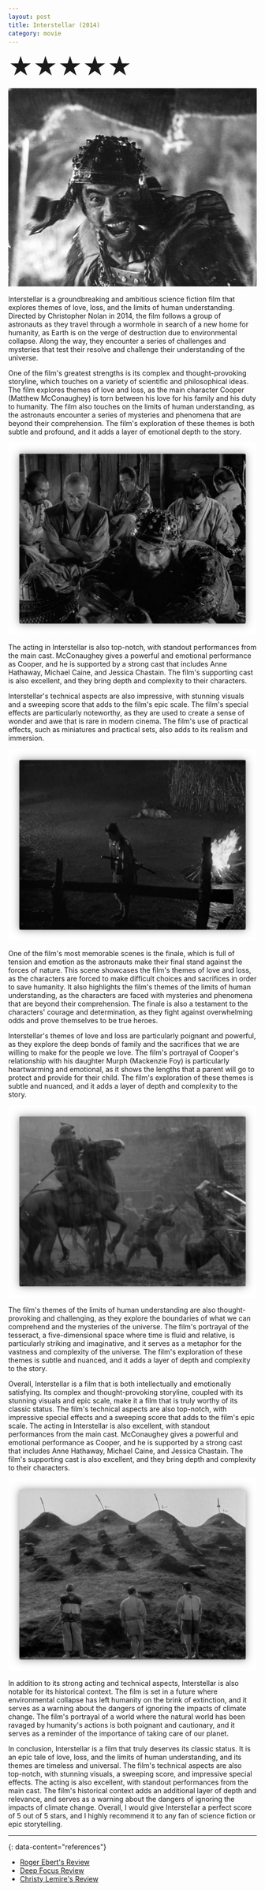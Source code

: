 ```yaml
---
layout: post
title: Interstellar (2014)
category: movie
---
```

<font size=7>★★★★★</font>
<!-- <font size=7>★★★★☆</font> -->

![img](https://raw.githubusercontent.com/abadari3/abadari3.github.io/master/_images/sevensamurai1.jpeg)

Interstellar is a groundbreaking and ambitious science fiction film that explores themes of love, loss, and the limits of human understanding. Directed by Christopher Nolan in 2014, the film follows a group of astronauts as they travel through a wormhole in search of a new home for humanity, as Earth is on the verge of destruction due to environmental collapse. Along the way, they encounter a series of challenges and mysteries that test their resolve and challenge their understanding of the universe.

One of the film's greatest strengths is its complex and thought-provoking storyline, which touches on a variety of scientific and philosophical ideas. The film explores themes of love and loss, as the main character Cooper (Matthew McConaughey) is torn between his love for his family and his duty to humanity. The film also touches on the limits of human understanding, as the astronauts encounter a series of mysteries and phenomena that are beyond their comprehension. The film's exploration of these themes is both subtle and profound, and it adds a layer of emotional depth to the story.

<img src="https://raw.githubusercontent.com/abadari3/abadari3.github.io/master/_images/sevensamurai3.png" class="rightfloat" > 

The acting in Interstellar is also top-notch, with standout performances from the main cast. McConaughey gives a powerful and emotional performance as Cooper, and he is supported by a strong cast that includes Anne Hathaway, Michael Caine, and Jessica Chastain. The film's supporting cast is also excellent, and they bring depth and complexity to their characters.

Interstellar's technical aspects are also impressive, with stunning visuals and a sweeping score that adds to the film's epic scale. The film's special effects are particularly noteworthy, as they are used to create a sense of wonder and awe that is rare in modern cinema. The film's use of practical effects, such as miniatures and practical sets, also adds to its realism and immersion.

<img src="https://raw.githubusercontent.com/abadari3/abadari3.github.io/master/_images/sevensamurai4.png" class="leftfloat"> 

One of the film's most memorable scenes is the finale, which is full of tension and emotion as the astronauts make their final stand against the forces of nature. This scene showcases the film's themes of love and loss, as the characters are forced to make difficult choices and sacrifices in order to save humanity. It also highlights the film's themes of the limits of human understanding, as the characters are faced with mysteries and phenomena that are beyond their comprehension. The finale is also a testament to the characters' courage and determination, as they fight against overwhelming odds and prove themselves to be true heroes.

Interstellar's themes of love and loss are particularly poignant and powerful, as they explore the deep bonds of family and the sacrifices that we are willing to make for the people we love. The film's portrayal of Cooper's relationship with his daughter Murph (Mackenzie Foy) is particularly heartwarming and emotional, as it shows the lengths that a parent will go to protect and provide for their child. The film's exploration of these themes is subtle and nuanced, and it adds a layer of depth and complexity to the story.

<img src="https://raw.githubusercontent.com/abadari3/abadari3.github.io/master/_images/sevensamurai6.png" class="rightfloat" > 

The film's themes of the limits of human understanding are also thought-provoking and challenging, as they explore the boundaries of what we can comprehend and the mysteries of the universe. The film's portrayal of the tesseract, a five-dimensional space where time is fluid and relative, is particularly striking and imaginative, and it serves as a metaphor for the vastness and complexity of the universe. The film's exploration of these themes is subtle and nuanced, and it adds a layer of depth and complexity to the story.

Overall, Interstellar is a film that is both intellectually and emotionally satisfying. Its complex and thought-provoking storyline, coupled with its stunning visuals and epic scale, make it a film that is truly worthy of its classic status. The film's technical aspects are also top-notch, with impressive special effects and a sweeping score that adds to the film's epic scale. The acting in Interstellar is also excellent, with standout performances from the main cast. McConaughey gives a powerful and emotional performance as Cooper, and he is supported by a strong cast that includes Anne Hathaway, Michael Caine, and Jessica Chastain. The film's supporting cast is also excellent, and they bring depth and complexity to their characters.

<img src="https://raw.githubusercontent.com/abadari3/abadari3.github.io/master/_images/sevensamurai5.png" class="leftfloat"> 

In addition to its strong acting and technical aspects, Interstellar is also notable for its historical context. The film is set in a future where environmental collapse has left humanity on the brink of extinction, and it serves as a warning about the dangers of ignoring the impacts of climate change. The film's portrayal of a world where the natural world has been ravaged by humanity's actions is both poignant and cautionary, and it serves as a reminder of the importance of taking care of our planet.

In conclusion, Interstellar is a film that truly deserves its classic status. It is an epic tale of love, loss, and the limits of human understanding, and its themes are timeless and universal. The film's technical aspects are also top-notch, with stunning visuals, a sweeping score, and impressive special effects. The acting is also excellent, with standout performances from the main cast. The film's historical context adds an additional layer of depth and relevance, and serves as a warning about the dangers of ignoring the impacts of climate change. Overall, I would give Interstellar a perfect score of 5 out of 5 stars, and I highly recommend it to any fan of science fiction or epic storytelling.



---
{: data-content="references"}
- [Roger Ebert's Review](https://www.rogerebert.com/reviews/interstellar-2014)
- [Deep Focus Review](https://deepfocusreview.com/reviews/interstellar/)
- [Christy Lemire's Review](https://christylemire.com/interstellar/)

